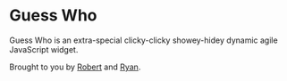 # Guess Who

Guess Who is an extra-special clicky-clicky showey-hidey dynamic agile JavaScript widget.

Brought to you by [Robert](https://github.com/flatduckrecords) and [Ryan](https://github.com/ryankaye).